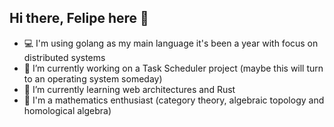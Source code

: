 ## Hi there, Felipe here 👋

<!--
**siluk00/siluk00** is a ✨ _special_ ✨ repository because its `README.md` (this file) appears on your GitHub profile.
-->
- 💻 I'm using golang as my main language it's been a year with focus on distributed systems
- 🔭 I’m currently working on a Task Scheduler project (maybe this will turn to an operating system someday)
- 🌱 I’m currently learning web architectures and Rust
- 🧩 I'm a mathematics enthusiast (category theory, algebraic topology and homological algebra)

